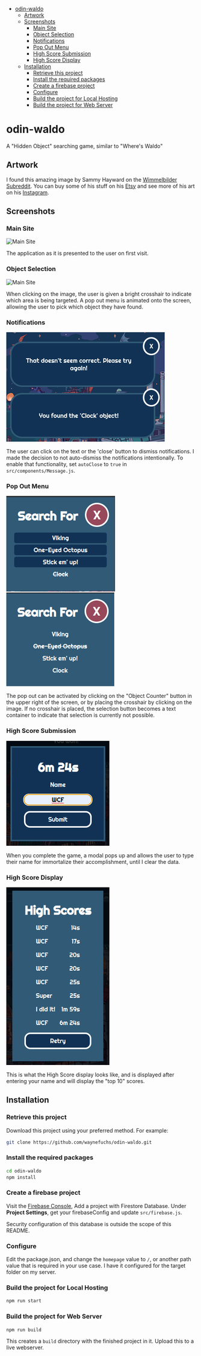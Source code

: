 - [odin-waldo](#odin-waldo)
  - [Artwork](#artwork)
  - [Screenshots](#screenshots)
    - [Main Site](#main-site)
    - [Object Selection](#object-selection)
    - [Notifications](#notifications)
    - [Pop Out Menu](#pop-out-menu)
    - [High Score Submission](#high-score-submission)
    - [High Score Display](#high-score-display)
  - [Installation](#installation)
    - [Retrieve this project](#retrieve-this-project)
    - [Install the required packages](#install-the-required-packages)
    - [Create a firebase project](#create-a-firebase-project)
    - [Configure](#configure)
    - [Build the project for Local Hosting](#build-the-project-for-local-hosting)
    - [Build the project for Web Server](#build-the-project-for-web-server)

# odin-waldo

A "Hidden Object" searching game, similar to "Where's Waldo"

## Artwork

I found this amazing image by Sammy Hayward on the [Wimmelbilder Subreddit](https://www.reddit.com/r/wimmelbilder/comments/12n75ye/midnight_metropolis_digital_by_me/). You can buy some of his stuff on his [Etsy](https://www.etsy.com/shop/SRHillustration) and see more of his art on his [Instagram](https://www.instagram.com/srh_illustration/).

## Screenshots

### Main Site

![Main Site](.project/screenshot_00.png)

The application as it is presented to the user on first visit.

### Object Selection

![Main Site](.project/screenshot_01.png)

When clicking on the image, the user is given a bright crosshair to indicate which area is being targeted. A pop out menu is animated onto the screen, allowing the user to pick which object they have found.

### Notifications

![Main Site](.project/screenshot_02.png)

The user can click on the text or the 'close' button to dismiss notifications. I made the decision to not auto-dismiss the notifications intentionally. To enable that functionality, set `autoClose` to `true` in `src/components/Message.js`.

### Pop Out Menu

![Main Site](.project/screenshot_03.png)
![Main Site](.project/screenshot_04.png)

The pop out can be activated by clicking on the "Object Counter" button in the upper right of the screen, or by placing the crosshair by clicking on the image. If no crosshair is placed, the selection button becomes a text container to indicate that selection is currently not possible.

### High Score Submission

![Main Site](.project/screenshot_05.png)

When you complete the game, a modal pops up and allows the user to type their name for immortalize their accomplishment, until I clear the data.

### High Score Display

![Main Site](.project/screenshot_06.png)

This is what the High Score display looks like, and is displayed after entering your name and will display the "top 10" scores.

## Installation

### Retrieve this project

Download this project using your preferred method. For example:

```bash
git clone https://github.com/waynefuchs/odin-waldo.git
```

### Install the required packages

```bash
cd odin-waldo
npm install
```

### Create a firebase project

Visit the [Firebase Console](https://console.firebase.google.com/), Add a project with Firestore Database. Under **Project Settings**, get your firebaseConfig and update `src/firebase.js`.

Security configuration of this database is outside the scope of this README.

### Configure

Edit the package.json, and change the `homepage` value to `/`, or another path value that is required in your use case. I have it configured for the target folder on my server.

### Build the project for Local Hosting

```bash
npm run start
```

### Build the project for Web Server

```bash
npm run build
```

This creates a `build` directory with the finished project in it. Upload this to a live webserver.
